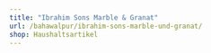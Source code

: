 ```yaml
---
title: "Ibrahim Sons Marble & Granat"
url: /bahawalpur/ibrahim-sons-marble-und-granat/
shop: Haushaltsartikel
---
```

